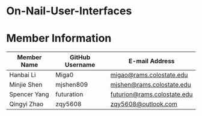 # On-Nail-User-Interfaces

# Member Information
Member Name | GitHub Username | E-mail Address 
----------- | --------- | ---------------
Hanbai Li | Miga0 | migao@rams.colostate.edu 
Minjie Shen | mjshen809 | mjshen@rams.colostate.edu
Spencer Yang | futuration | futurion@rams.colostate.edu 
Qingyi Zhao | zqy5608 | zqy5608@outlook.com 
